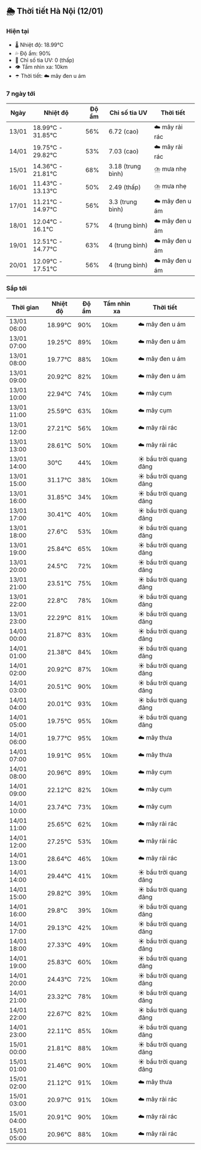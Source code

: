 ## 🌦️ Thời tiết Hà Nội (12/01)

### Hiện tại

- 🌡️ Nhiệt độ: 18.99℃
- 💦 Độ ẩm: 90%
- 🌟 Chỉ số tia UV: 0 (thấp)
- 👁️ Tầm nhìn xa: 10km
- ☂️ Thời tiết: ☁️ mây đen u ám

### 7 ngày tới

| Ngày | Nhiệt độ | Độ ẩm | Chỉ số tia UV | Thời tiết |
| --- | --- | --- | --- | --- |
| 13/01 | 18.99℃ - 31.85℃ | 56% | 6.72 (cao) | ☁️ mây rải rác |
| 14/01 | 19.75℃ - 29.82℃ | 53% | 7.03 (cao) | ☁️ mây rải rác |
| 15/01 | 14.36℃ - 21.81℃ | 68% | 3.18 (trung bình) | ⛈️ mưa nhẹ |
| 16/01 | 11.43℃ - 13.13℃ | 50% | 2.49 (thấp) | ⛈️ mưa nhẹ |
| 17/01 | 11.21℃ - 14.97℃ | 56% | 3.3 (trung bình) | ☁️ mây đen u ám |
| 18/01 | 12.04℃ - 16.1℃ | 57% | 4 (trung bình) | ☁️ mây đen u ám |
| 19/01 | 12.51℃ - 14.77℃ | 63% | 4 (trung bình) | ☁️ mây đen u ám |
| 20/01 | 12.09℃ - 17.51℃ | 56% | 4 (trung bình) | ☁️ mây đen u ám |

### Sắp tới

| Thời gian | Nhiệt độ | Độ ẩm | Tầm nhìn xa | Thời tiết |
| --- | --- | --- | --- | --- |
| 13/01 06:00 | 18.99℃ | 90% | 10km | ☁️ mây đen u ám |
| 13/01 07:00 | 19.25℃ | 89% | 10km | ☁️ mây đen u ám |
| 13/01 08:00 | 19.77℃ | 88% | 10km | ☁️ mây đen u ám |
| 13/01 09:00 | 20.92℃ | 82% | 10km | ☁️ mây đen u ám |
| 13/01 10:00 | 22.94℃ | 74% | 10km | ☁️ mây cụm |
| 13/01 11:00 | 25.59℃ | 63% | 10km | ☁️ mây cụm |
| 13/01 12:00 | 27.21℃ | 56% | 10km | ☁️ mây rải rác |
| 13/01 13:00 | 28.61℃ | 50% | 10km | ☁️ mây rải rác |
| 13/01 14:00 | 30℃ | 44% | 10km | ☀️ bầu trời quang đãng |
| 13/01 15:00 | 31.17℃ | 38% | 10km | ☀️ bầu trời quang đãng |
| 13/01 16:00 | 31.85℃ | 34% | 10km | ☀️ bầu trời quang đãng |
| 13/01 17:00 | 30.41℃ | 40% | 10km | ☀️ bầu trời quang đãng |
| 13/01 18:00 | 27.6℃ | 53% | 10km | ☀️ bầu trời quang đãng |
| 13/01 19:00 | 25.84℃ | 65% | 10km | ☀️ bầu trời quang đãng |
| 13/01 20:00 | 24.5℃ | 72% | 10km | ☀️ bầu trời quang đãng |
| 13/01 21:00 | 23.51℃ | 75% | 10km | ☀️ bầu trời quang đãng |
| 13/01 22:00 | 22.8℃ | 78% | 10km | ☀️ bầu trời quang đãng |
| 13/01 23:00 | 22.29℃ | 81% | 10km | ☀️ bầu trời quang đãng |
| 14/01 00:00 | 21.87℃ | 83% | 10km | ☀️ bầu trời quang đãng |
| 14/01 01:00 | 21.38℃ | 84% | 10km | ☀️ bầu trời quang đãng |
| 14/01 02:00 | 20.92℃ | 87% | 10km | ☀️ bầu trời quang đãng |
| 14/01 03:00 | 20.51℃ | 90% | 10km | ☀️ bầu trời quang đãng |
| 14/01 04:00 | 20.01℃ | 93% | 10km | ☀️ bầu trời quang đãng |
| 14/01 05:00 | 19.75℃ | 95% | 10km | ☀️ bầu trời quang đãng |
| 14/01 06:00 | 19.77℃ | 95% | 10km | ☁️ mây thưa |
| 14/01 07:00 | 19.91℃ | 95% | 10km | ☁️ mây thưa |
| 14/01 08:00 | 20.96℃ | 89% | 10km | ☁️ mây cụm |
| 14/01 09:00 | 22.12℃ | 82% | 10km | ☁️ mây cụm |
| 14/01 10:00 | 23.74℃ | 73% | 10km | ☁️ mây cụm |
| 14/01 11:00 | 25.65℃ | 62% | 10km | ☁️ mây rải rác |
| 14/01 12:00 | 27.25℃ | 53% | 10km | ☁️ mây rải rác |
| 14/01 13:00 | 28.64℃ | 46% | 10km | ☁️ mây rải rác |
| 14/01 14:00 | 29.44℃ | 41% | 10km | ☀️ bầu trời quang đãng |
| 14/01 15:00 | 29.82℃ | 39% | 10km | ☀️ bầu trời quang đãng |
| 14/01 16:00 | 29.8℃ | 39% | 10km | ☀️ bầu trời quang đãng |
| 14/01 17:00 | 29.13℃ | 42% | 10km | ☀️ bầu trời quang đãng |
| 14/01 18:00 | 27.33℃ | 49% | 10km | ☀️ bầu trời quang đãng |
| 14/01 19:00 | 25.83℃ | 60% | 10km | ☀️ bầu trời quang đãng |
| 14/01 20:00 | 24.43℃ | 72% | 10km | ☀️ bầu trời quang đãng |
| 14/01 21:00 | 23.32℃ | 78% | 10km | ☀️ bầu trời quang đãng |
| 14/01 22:00 | 22.67℃ | 82% | 10km | ☀️ bầu trời quang đãng |
| 14/01 23:00 | 22.11℃ | 85% | 10km | ☀️ bầu trời quang đãng |
| 15/01 00:00 | 21.81℃ | 88% | 10km | ☀️ bầu trời quang đãng |
| 15/01 01:00 | 21.46℃ | 90% | 10km | ☀️ bầu trời quang đãng |
| 15/01 02:00 | 21.12℃ | 91% | 10km | ☁️ mây thưa |
| 15/01 03:00 | 20.97℃ | 91% | 10km | ☁️ mây rải rác |
| 15/01 04:00 | 20.91℃ | 90% | 10km | ☁️ mây rải rác |
| 15/01 05:00 | 20.96℃ | 88% | 10km | ☁️ mây rải rác |
